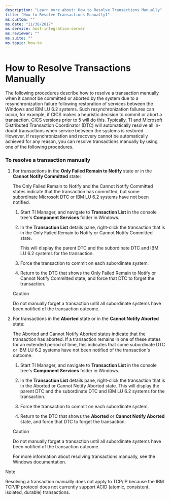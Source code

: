 ```yaml
---
description: "Learn more about: How to Resolve Transactions Manually"
title: "How to Resolve Transactions Manually1"
ms.custom: ""
ms.date: "11/30/2017"
ms.service: host-integration-server
ms.reviewer: ""
ms.suite: ""
ms.topic: how-to
---
```

# How to Resolve Transactions Manually
The following procedures describe how to resolve a transaction manually when it cannot be committed or aborted by the system due to a resynchronization failure following restoration of services between the Windows and IBM LU 6.2 systems. Such resynchronization failures can occur, for example, if CICS makes a heuristic decision to commit or abort a transaction. CICS versions prior to 5 will do this. Typically, TI and Microsoft Distributed Transaction Coordinator (DTC) will automatically resolve all in-doubt transactions when service between the systems is restored. However, if resynchronization and recovery cannot be automatically achieved for any reason, you can resolve transactions manually by using one of the following procedures.  
  
### To resolve a transaction manually  
  
1. For transactions in the **Only Failed Remain to Notify** state or in the **Cannot Notify Committed** state:  
  
    The Only Failed Remain to Notify and the Cannot Notify Committed states indicate that the transaction has committed, but some subordinate Microsoft DTC or IBM LU 6.2 systems have not been notified.  
  
   1.  Start TI Manager, and navigate to **Transaction List** in the console tree's **Component Services** folder in Windows.  
  
   2.  In the **Transaction List** details pane, right-click the transaction that is in the Only Failed Remain to Notify or Cannot Notify Committed state.  
  
        This will display the parent DTC and the subordinate DTC and IBM LU 6.2 systems for the transaction.  
  
   3.  Force the transaction to commit on each subordinate system.  
  
   4.  Return to the DTC that shows the Only Failed Remain to Notify or Cannot Notify Committed state, and force that DTC to forget the transaction.  
  
   > [!CAUTION]
   >  Do not manually forget a transaction until all subordinate systems have been notified of the transaction outcome.  
  
2. For transactions in the **Aborted** state or in the **Cannot Notify Aborted** state:  
  
    The Aborted and Cannot Notify Aborted states indicate that the transaction has aborted. If a transaction remains in one of these states for an extended period of time, this indicates that some subordinate DTC or IBM LU 6.2 systems have not been notified of the transaction's outcome.  
  
   1.  Start TI Manager, and navigate to **Transaction List** in the console tree's **Component Services** folder in Windows.  
  
   2.  In the **Transaction List** details pane, right-click the transaction that is in the Aborted or Cannot Notify Aborted state. This will display the parent DTC and the subordinate DTC and IBM LU 6.2 systems for the transaction.  
  
   3.  Force the transaction to commit on each subordinate system.  
  
   4.  Return to the DTC that shows the **Aborted** or **Cannot Notify Aborted** state, and force that DTC to forget the transaction.  
  
   > [!CAUTION]
   >  Do not manually forget a transaction until all subordinate systems have been notified of the transaction outcome.  
  
   For more information about resolving transactions manually, see the Windows documentation.  
  
> [!NOTE]
>  Resolving a transaction manually does not apply to TCP/IP because the IBM TCP/IP protocol does not currently support ACID (atomic, consistent, isolated, durable) transactions.

